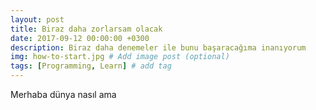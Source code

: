 ```yaml
---
layout: post
title: Biraz daha zorlarsam olacak
date: 2017-09-12 00:00:00 +0300
description: Biraz daha denemeler ile bunu başaracağıma inanıyorum
img: how-to-start.jpg # Add image post (optional)
tags: [Programming, Learn] # add tag
---
```

Merhaba dünya nasıl ama 
